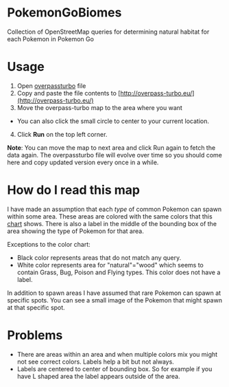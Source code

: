 # PokemonGoBiomes
Collection of OpenStreetMap queries for determining natural habitat for each Pokemon in Pokemon Go

# Usage
1. Open [overpassturbo](overpassturbo) file
2. Copy and paste the file contents to [http://overpass-turbo.eu/](http://overpass-turbo.eu/)
3. Move the overpass-turbo map to the area where you want
  * You can also click the small circle to center to your current location.
4. Click **Run** on the top left corner.

**Note**: You can move the map to next area and click Run again to fetch the data again. The overpassturbo file will evolve over time so you should come here and copy updated version every once in a while.

# How do I read this map
I have made an assumption that each *type* of common Pokemon can spawn within some area. These areas are colored with the same colors that this [chart](https://rankedboost.com/pokemon-go/type-chart/) shows. There is also a label in the middle of the bounding box of the area showing the type of Pokemon for that area.

Exceptions to the color chart:
* Black color represents areas that do not match any query.
* White color represents area for "natural"="wood" which seems to contain Grass, Bug, Poison and Flying types. This color does not have a label.

In addition to spawn areas I have assumed that rare Pokemon can spawn at specific spots. You can see a small image of the Pokemon that might spawn at that specific spot.

# Problems
* There are areas within an area and when multiple colors mix you might not see correct colors. Labels help a bit but not always.
* Labels are centered to center of bounding box. So for example if you have L shaped area the label appears outside of the area.
